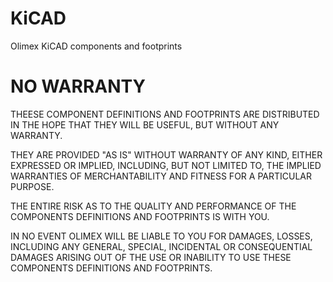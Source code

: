 # KiCAD

Olimex KiCAD components and footprints

# NO WARRANTY

THEESE COMPONENT DEFINITIONS AND FOOTPRINTS ARE DISTRIBUTED IN THE HOPE THAT THEY WILL BE USEFUL, BUT WITHOUT ANY WARRANTY. 

THEY ARE PROVIDED "AS IS" WITHOUT WARRANTY OF ANY KIND, EITHER EXPRESSED OR IMPLIED, INCLUDING, BUT NOT LIMITED TO, THE IMPLIED WARRANTIES OF MERCHANTABILITY AND FITNESS FOR A PARTICULAR PURPOSE.

THE ENTIRE RISK AS TO THE QUALITY AND PERFORMANCE OF THE COMPONENTS DEFINITIONS AND FOOTPRINTS IS WITH YOU.

IN NO EVENT OLIMEX WILL BE LIABLE TO YOU FOR DAMAGES, LOSSES, INCLUDING ANY GENERAL, SPECIAL, INCIDENTAL OR CONSEQUENTIAL DAMAGES ARISING OUT OF THE USE OR INABILITY TO USE THESE COMPONENTS DEFINITIONS AND FOOTPRINTS.



